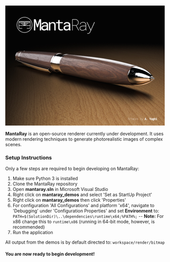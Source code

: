 ![Alt text](docs/public/mantaray_banner_v2.jpg?raw=true)


**MantaRay** is an open-source renderer currently under development. It uses modern rendering techniques to generate photorealistic images of complex scenes. 
 
### Setup Instructions

Only a few steps are required to begin developing on MantaRay:
1. Make sure Python 3 is installed
2. Clone the MantaRay repository
3. Open **mantaray.sln** in Microsoft Visual Studio
4. Right click on **mantaray_demos** and select 'Set as StartUp Project'
5. Right click on **mantaray_demos** then click 'Properties'
6. For configuration 'All Configurations' and platform 'x64', navigate to 'Debugging' under 'Configuration Properties' and set **Environment** to: ```PATH=$(SolutionDir)\..\dependencies\runtime\x64;%PATH%;```
-- **Note:** For x86 change this to ```runtime\x86``` (running in 64-bit mode, however, is recommended)
7. Run the application

All output from the demos is by default directed to: ```workspace/render/bitmap```

#### You are now ready to begin development!
